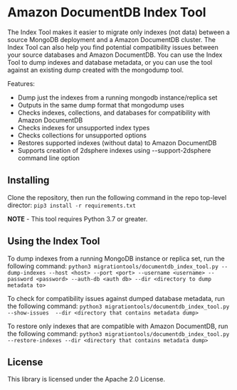 # Amazon DocumentDB Index Tool 

The Index Tool makes it easier to migrate only indexes (not data) between a source MongoDB deployment and a Amazon DocumentDB  cluster. The Index Tool can also help you find potential compatibility issues between your source databases and Amazon DocumentDB. You can use the Index Tool to dump indexes and database metadata, or you can use the tool against an existing dump created with the mongodump tool.

Features:
 - Dump just the indexes from a running mongodb instance/replica set
 - Outputs in the same dump format that mongodump uses
 - Checks indexes, collections, and databases for compatibility with Amazon DocumentDB
 - Checks indexes for unsupported index types
 - Checks collections for unsupported options
 - Restores supported indexes (without data) to Amazon DocumentDB
 - Supports creation of 2dsphere indexes using --support-2dsphere command line option

## Installing
Clone the repository, then run the following command in the repo top-level director:
`pip3 install -r requirements.txt`

**NOTE** - This tool requires Python 3.7 or greater.

## Using the Index Tool
To dump indexes from a running MongoDB instance or replica set, run the following command:
`python3 migrationtools/documentdb_index_tool.py --dump-indexes --host <host> --port <port> --username <username> --password <password> --auth-db <auth db> --dir <directory to dump metadata to>`

To check for compatibility issues against dumped database metadata, run the following command:
`python3 migrationtools/documentdb_index_tool.py --show-issues  --dir <directory that contains metadata dump>`

To restore only indexes that are compatible with Amazon DocumentDB, run the following command:
`python3 migrationtools/documentdb_index_tool.py --restore-indexes --dir <directory that contains metadata dump>`

## License

This library is licensed under the Apache 2.0 License. 
